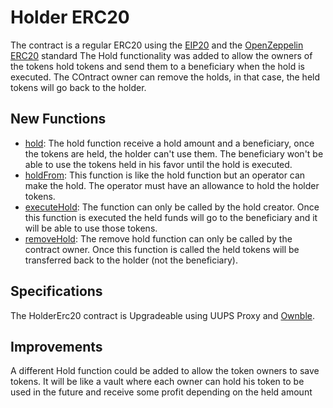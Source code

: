 # Holder ERC20

The contract is a regular ERC20 using the [EIP20](https://eips.ethereum.org/EIPS/eip-20) and the [OpenZeppelin ERC20](https://docs.openzeppelin.com/contracts/2.x/api/token/erc20) standard The Hold functionality was added to allow the owners of the tokens hold tokens and send them to a beneficiary when the hold is executed. The COntract owner can remove the holds, in that case, the held tokens will go back to the holder.

## New Functions

- <ins>hold</ins>: The hold function receive a hold amount and a beneficiary, once the tokens are held, the holder can't use them. The beneficiary won't be able to use the tokens held in his favor until the hold is executed.
- <ins>holdFrom</ins>: This function is like the hold function but an operator can make the hold. The operator must have an allowance to hold the holder tokens.
- <ins>executeHold</ins>: The function can only be called by the hold creator. Once this function is executed the held funds will go to the beneficiary and it will be able to use those tokens.
- <ins>removeHold</ins>: The remove hold function can only be called by the contract owner. Once this function is called the held tokens will be transferred back to the holder (not the beneficiary).

## Specifications

The HolderErc20 contract is Upgradeable using UUPS Proxy and [Ownble](https://docs.openzeppelin.com/contracts/2.x/api/ownership#Ownable).


## Improvements

A different Hold function could be added to allow the token owners to save tokens. It will be like a vault where each owner can hold his token to be used in the future and receive some profit depending on the held amount
